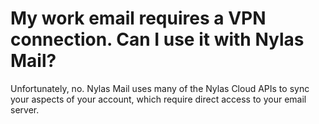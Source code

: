<div id="container">

# My work email requires a VPN connection. Can I use it with Nylas Mail?

Unfortunately, no. Nylas Mail uses many of the Nylas Cloud APIs to sync your aspects of your account, which require direct access to your email server.

</div>
